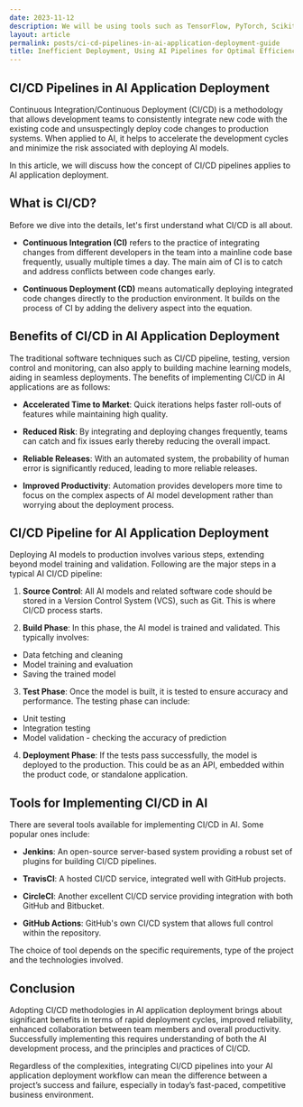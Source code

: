 ```yaml
---
date: 2023-11-12
description: We will be using tools such as TensorFlow, PyTorch, Scikit-learn, and Keras to build and optimize our AI pipelines for optimal efficiency in deployment.
layout: article
permalink: posts/ci-cd-pipelines-in-ai-application-deployment-guide
title: Inefficient Deployment, Using AI Pipelines for Optimal Efficiency
---
```


## CI/CD Pipelines in AI Application Deployment

Continuous Integration/Continuous Deployment (CI/CD) is a methodology that allows development teams to consistently integrate new code with the existing code and unsuspectingly deploy code changes to production systems. When applied to AI, it helps to accelerate the development cycles and minimize the risk associated with deploying AI models.

In this article, we will discuss how the concept of CI/CD pipelines applies to AI application deployment.

## What is CI/CD?

Before we dive into the details, let's first understand what CI/CD is all about.

- **Continuous Integration (CI)** refers to the practice of integrating changes from different developers in the team into a mainline code base frequently, usually multiple times a day. The main aim of CI is to catch and address conflicts between code changes early.

- **Continuous Deployment (CD)** means automatically deploying integrated code changes directly to the production environment. It builds on the process of CI by adding the delivery aspect into the equation.

## Benefits of CI/CD in AI Application Deployment

The traditional software techniques such as CI/CD pipeline, testing, version control and monitoring, can also apply to building machine learning models, aiding in seamless deployments. The benefits of implementing CI/CD in AI applications are as follows:

- **Accelerated Time to Market**: Quick iterations helps faster roll-outs of features while maintaining high quality.

- **Reduced Risk**: By integrating and deploying changes frequently, teams can catch and fix issues early thereby reducing the overall impact.

- **Reliable Releases**: With an automated system, the probability of human error is significantly reduced, leading to more reliable releases.

- **Improved Productivity**: Automation provides developers more time to focus on the complex aspects of AI model development rather than worrying about the deployment process.

## CI/CD Pipeline for AI Application Deployment

Deploying AI models to production involves various steps, extending beyond model training and validation. Following are the major steps in a typical AI CI/CD pipeline:

1. **Source Control**: All AI models and related software code should be stored in a Version Control System (VCS), such as Git. This is where CI/CD process starts.

2. **Build Phase**: In this phase, the AI model is trained and validated. This typically involves:

- Data fetching and cleaning
- Model training and evaluation
- Saving the trained model

3. **Test Phase**: Once the model is built, it is tested to ensure accuracy and performance. The testing phase can include:

- Unit testing
- Integration testing
- Model validation - checking the accuracy of prediction

4. **Deployment Phase**: If the tests pass successfully, the model is deployed to the production. This could be as an API, embedded within the product code, or standalone application.

## Tools for Implementing CI/CD in AI

There are several tools available for implementing CI/CD in AI. Some popular ones include:

- **Jenkins**: An open-source server-based system providing a robust set of plugins for building CI/CD pipelines.

- **TravisCI**: A hosted CI/CD service, integrated well with GitHub projects.

- **CircleCI**: Another excellent CI/CD service providing integration with both GitHub and Bitbucket.

- **GitHub Actions**: GitHub's own CI/CD system that allows full control within the repository.

The choice of tool depends on the specific requirements, type of the project and the technologies involved.

## Conclusion

Adopting CI/CD methodologies in AI application deployment brings about significant benefits in terms of rapid deployment cycles, improved reliability, enhanced collaboration between team members and overall productivity. Successfully implementing this requires understanding of both the AI development process, and the principles and practices of CI/CD.

Regardless of the complexities, integrating CI/CD pipelines into your AI application deployment workflow can mean the difference between a project’s success and failure, especially in today’s fast-paced, competitive business environment.
